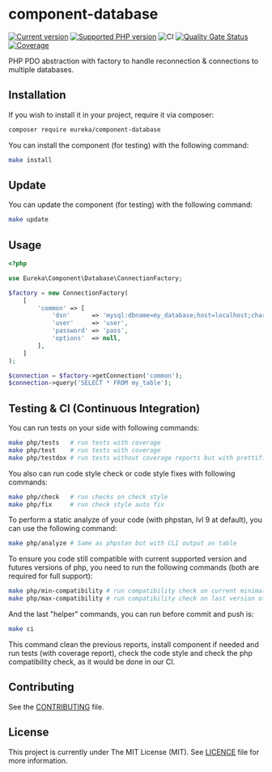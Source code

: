 # component-database

[![Current version](https://img.shields.io/packagist/v/eureka/component-database.svg?logo=composer)](https://packagist.org/packages/eureka/component-database)
[![Supported PHP version](https://img.shields.io/static/v1?logo=php&label=PHP&message=7.4-8.4&color=777bb4)](https://packagist.org/packages/eureka/component-database)
![CI](https://github.com/eureka-framework/component-database/workflows/CI/badge.svg)
[![Quality Gate Status](https://sonarcloud.io/api/project_badges/measure?project=eureka-framework_component-database&metric=alert_status)](https://sonarcloud.io/dashboard?id=eureka-framework_component-database)
[![Coverage](https://sonarcloud.io/api/project_badges/measure?project=eureka-framework_component-database&metric=coverage)](https://sonarcloud.io/dashboard?id=eureka-framework_component-database)


PHP PDO abstraction with factory to handle reconnection & connections to multiple databases.

## Installation

If you wish to install it in your project, require it via composer:

```bash
composer require eureka/component-database
```

You can install the component (for testing) with the following command:
```bash
make install
```

## Update

You can update the component (for testing) with the following command:
```bash
make update
```

## Usage
```php
<?php

use Eureka\Component\Database\ConnectionFactory;

$factory = new ConnectionFactory(
    [
        'common' => [
            'dsn'      => 'mysql:dbname=my_database;host=localhost;charset=UTF8',
            'user'     => 'user',
            'password' => 'pass',
            'options'  => null,
        ],
    ]
);

$connection = $factory->getConnection('common');
$connection->query('SELECT * FROM my_table');
```

## Testing & CI (Continuous Integration)

You can run tests on your side with following commands:
```bash
make php/tests   # run tests with coverage
make php/test    # run tests with coverage
make php/testdox # run tests without coverage reports but with prettified output
```

You also can run code style check or code style fixes with following commands:
```bash
make php/check   # run checks on check style
make php/fix     # run check style auto fix
```

To perform a static analyze of your code (with phpstan, lvl 9 at default), you can use the following command:
```bash
make php/analyze # Same as phpstan but with CLI output as table
```

To ensure you code still compatible with current supported version and futures versions of php, you need to
run the following commands (both are required for full support):
```bash
make php/min-compatibility # run compatibility check on current minimal version of php we support
make php/max-compatibility # run compatibility check on last version of php we will support in future
```

And the last "helper" commands, you can run before commit and push is:
```bash
make ci
```
This command clean the previous reports, install component if needed and run tests (with coverage report),
check the code style and check the php compatibility check, as it would be done in our CI.

## Contributing

See the [CONTRIBUTING](CONTRIBUTING.md) file.

## License

This project is currently under The MIT License (MIT). See [LICENCE](LICENSE) file for more information.

